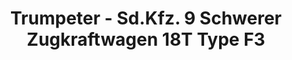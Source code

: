 ---
layout: product
title: "Trumpeter - Sd.Kfz. 9 Schwerer Zugkraftwagen 18T Type F3"
price: "TBA" 
desc: "N/A"
img_path: "/assets/img/TRU07252.jpg"
brand: "N/A"
available: false
special_offer: false
new: false
soon: false
cat: "010000"
subcat: "013400"
subsubcat: "0N/A"
sifra: "TRU07252"
---